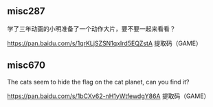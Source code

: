## misc287

学了三年动画的小明准备了一个动作大片，要不要一起来看看？

https://pan.baidu.com/s/1qrKLjSZSN1qxIrd5EQZstA  提取码（GAME）

## misc670

The cats seem to hide the flag on the cat planet, can you find it?

https://pan.baidu.com/s/1bCXv62-nH1yWtfewdgY86A  提取码（GAME）

